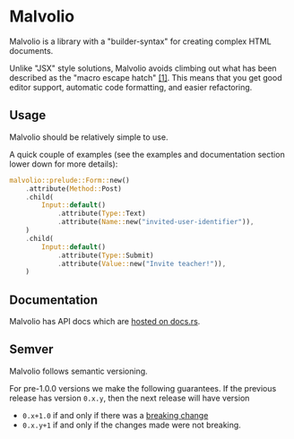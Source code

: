 # Malvolio

Malvolio is a library with a "builder-syntax" for creating complex HTML
documents.

Unlike "JSX" style solutions, Malvolio avoids climbing out what has been
described as the "macro escape hatch"
[[1]](https://twitter.com/graydon_pub/status/1294692200916246528). This means that
you get good editor support, automatic code formatting, and easier refactoring.

## Usage

Malvolio should be relatively simple to use.

A quick couple of examples (see the examples and documentation section lower
down for more details):

```rust
malvolio::prelude::Form::new()
    .attribute(Method::Post)
    .child(
        Input::default()
            .attribute(Type::Text)
            .attribute(Name::new("invited-user-identifier")),
    )
    .child(
        Input::default()
            .attribute(Type::Submit)
            .attribute(Value::new("Invite teacher!")),
    )
```

## Documentation

Malvolio has API docs which are [hosted on docs.rs](https://docs.rs/malvolio).

## Semver

Malvolio follows semantic versioning.

For pre-1.0.0 versions we make the following guarantees. If the previous release
has version `0.x.y`, then the next release will have version
- `0.x+1.0` if and only if there was a
  [breaking change](https://doc.rust-lang.org/cargo/reference/semver.html#api-compatibility)
- `0.x.y+1` if and only if the changes made were not breaking.
